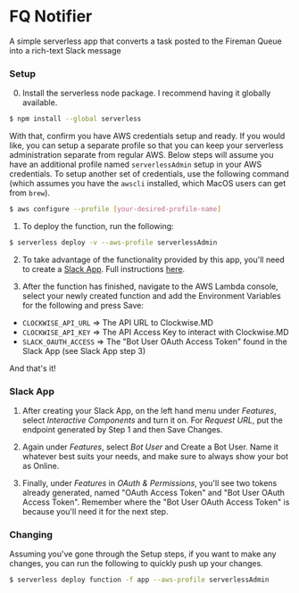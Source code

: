 # FQ Notifier
A simple serverless app that converts a task posted to the Fireman Queue into a rich-text Slack message

### Setup
0. Install the serverless node package.  I recommend having it globally available.
```sh
$ npm install --global serverless
```

With that, confirm you have AWS credentials setup and ready.  If you would like, you can setup a separate
profile so that you can keep your serverless administration separate from regular AWS.  Below steps
will assume you have an additional profile named `serverlessAdmin` setup in your AWS credentials.  To setup
another set of credentials, use the following command (which assumes you have the `awscli` installed, which
MacOS users can get from `brew`).
```sh
$ aws configure --profile [your-desired-profile-name]
```

1. To deploy the function, run the following:
```sh
$ serverless deploy -v --aws-profile serverlessAdmin
```

2. To take advantage of the functionality provided by this app, you'll need to create
a [Slack App](https://api.slack.com/apps). Full instructions [here](#slack-app).

3. After the function has finished, navigate to the AWS Lambda console, select your newly created
function and add the Environment Variables for the following and press Save:
- `CLOCKWISE_API_URL` => The API URL to Clockwise.MD
- `CLOCKWISE_API_KEY` => The API Access Key to interact with Clockwise.MD
- `SLACK_OAUTH_ACCESS` => The "Bot User OAuth Access Token" found in the Slack App (see Slack App step 3)


And that's it!

### Slack App
1. After creating your Slack App, on the left hand menu under *Features*, select _Interactive Components_
and turn it on. For _Request URL_, put the endpoint generated by Step 1 and then Save Changes.

2. Again under *Features*, select _Bot User_ and Create a Bot User.  Name it whatever best suits your needs,
and make sure to always show your bot as Online.

3. Finally, under *Features* in _OAuth & Permissions_, you'll see two tokens already generated, named
"OAuth Access Token" and "Bot User OAuth Access Token".  Remember where the "Bot User OAuth Access Token" is
because you'll need it for the next step.

### Changing
Assuming you've gone through the Setup steps, if you want to make any changes, you can run the following
to quickly push up your changes.
```sh
$ serverless deploy function -f app --aws-profile serverlessAdmin
```


